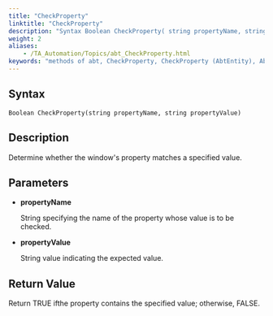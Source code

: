 ```yaml
--- 
title: "CheckProperty"
linktitle: "CheckProperty"
description: "Syntax Boolean CheckProperty( string propertyName, string propertyValue) Description Determine whether the window's property matches a specified value. Parameters propertyName String specifying the ..."
weight: 2
aliases: 
    - /TA_Automation/Topics/abt_CheckProperty.html
keywords: "methods of abt, CheckProperty, CheckProperty (AbtEntity), AbtEntity, checkproperty, abtentity checkproperty, window's property matches expected value, check window's property against expected value"
---
```


## Syntax  

`Boolean CheckProperty(string propertyName, string propertyValue)`

## Description  

Determine whether the window's property matches a specified value.

## Parameters  

-   **propertyName**

    String specifying the name of the property whose value is to be checked.

-   **propertyValue**

    String value indicating the expected value.


## Return Value  

Return TRUE ifthe property contains the specified value; otherwise, FALSE.




